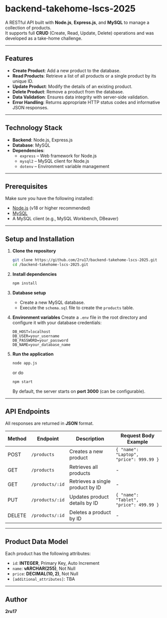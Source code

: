 # backend-takehome-lscs-2025

A RESTful API built with **Node.js**, **Express.js**, and **MySQL** to manage a collection of products.  
It supports full **CRUD** (Create, Read, Update, Delete) operations and was developed as a take-home challenge.

---

## Features

- **Create Product**: Add a new product to the database.  
- **Read Products**: Retrieve a list of all products or a single product by its unique ID.  
- **Update Product**: Modify the details of an existing product.  
- **Delete Product**: Remove a product from the database.  
- **Data Validation**: Ensures data integrity with server-side validation.  
- **Error Handling**: Returns appropriate HTTP status codes and informative JSON responses.  

---

## Technology Stack

- **Backend**: Node.js, Express.js  
- **Database**: MySQL  
- **Dependencies**:  
  - `express` – Web framework for Node.js  
  - `mysql2` – MySQL client for Node.js  
  - `dotenv` – Environment variable management  

---

## Prerequisites

Make sure you have the following installed:

- [Node.js](https://nodejs.org/) (v18 or higher recommended)  
- [MySQL](https://www.mysql.com/)  
- A MySQL client (e.g., MySQL Workbench, DBeaver)  

---

## Setup and Installation

1. **Clone the repository**
   ```bash
   git clone https://github.com/2ru17/backend-takehome-lscs-2025.git
   cd /backend-takehome-lscs-2025.git

2. **Install dependencies**

   ```bash
   npm install
   ```

3. **Database setup**

   * Create a new MySQL database.
   * Execute the `schema.sql` file to create the `products` table.

4. **Environment variables**
   Create a `.env` file in the root directory and configure it with your database credentials:

   ```env
   DB_HOST=localhost
   DB_USER=your_username
   DB_PASSWORD=your_password
   DB_NAME=your_database_name
   ```

5. **Run the application**

   ```bash
   node app.js
   ```
   or do
   
   ```bash
   npm start
   ```

   By default, the server starts on **port 3000** (can be configurable).

---

## API Endpoints

All responses are returned in **JSON** format.

| Method | Endpoint        | Description                      | Request Body Example                    |
| ------ | --------------- | -------------------------------- | --------------------------------------- |
| POST   | `/products`     | Creates a new product            | `{ "name": "Laptop", "price": 999.99 }` |
| GET    | `/products`     | Retrieves all products           | -                                    |
| GET    | `/products/:id` | Retrieves a single product by ID | -                                    |
| PUT    | `/products/:id` | Updates product details by ID    | `{ "name": "Tablet", "price": 499.99 }` |
| DELETE | `/products/:id` | Deletes a product by ID          | -                                    |

---

## Product Data Model

Each product has the following attributes:

* `id`: **INTEGER**, Primary Key, Auto Increment
* `name`: **vARCHAR(255)**, Not Null
* `price`: **DECIMAL(10, 2)**, Not Null
* `[additional_attributes]`: TBA

---

## Author

**2ru17**
